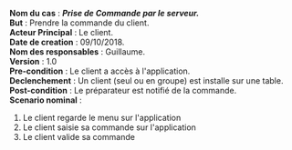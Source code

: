 **Nom du cas** : ***Prise de Commande par le serveur.***  
**But** : Prendre la commande du client.  
**Acteur Principal** : Le client.  
**Date de creation** : 09/10/2018.  
**Nom des responsables** : Guillaume.  
**Version** : 1.0  
**Pre-condition** : Le client a accès à l'application.  
**Declenchement** : Un client (seul ou en groupe) est installe sur une table.  
**Post-condition** : Le préparateur est notifié de la commande.  
**Scenario nominal** :   
 1. Le client regarde le menu sur l'application
 2. Le client saisie sa commande sur l'application
 3. Le client valide sa commande
